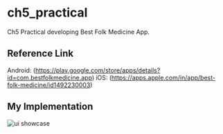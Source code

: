 # ch5_practical

Ch5 Practical developing Best Folk Medicine App.

## Reference Link

Android: (https://play.google.com/store/apps/details?id=com.bestfolkmedicine.app)
iOS: (https://apps.apple.com/in/app/best-folk-medicine/id1492230003)

## My Implementation

![ui showcase](https://github.com/aditya-css/ch5_practical/blob/feature/best_folk_medicine/build%20showcase/show.gif)
